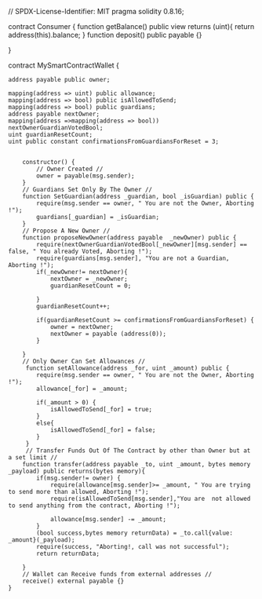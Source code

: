 // SPDX-License-Identifier: MIT
pragma solidity 0.8.16;

contract Consumer {
    function getBalance() public view returns (uint){
        return address(this).balance;
    }
    function deposit() public payable {}
    
}

contract MySmartContractWallet {

    address payable public owner;

    mapping(address => uint) public allowance;
    mapping(address => bool) public isAllowedToSend;
    mapping(address => bool) public guardians;
    address payable nextOwner;
    mapping(address =>mapping(address => bool)) nextOwnerGuardianVotedBool;
    uint guardianResetCount;
    uint public constant confirmationsFromGuardiansForReset = 3;


        constructor() {
            // Owner Created //
            owner = payable(msg.sender);
        }
        // Guardians Set Only By The Owner //
        function SetGuardian(address _guardian, bool _isGuardian) public {
            require(msg.sender == owner, " You are not the Owner, Aborting !");
            guardians[_guardian] = _isGuardian;
        }
        // Propose A New Owner //
        function proposeNewOwner(address payable  _newOwner) public {
            require(nextOwnerGuardianVotedBool[_newOwner][msg.sender] == false, " You already Voted, Aborting !");
            require(guardians[msg.sender], "You are not a Guardian, Aborting !");
            if(_newOwner!= nextOwner){
                nextOwner = _newOwner;
                guardianResetCount = 0;
                
            }
            guardianResetCount++;

            if(guardianResetCount >= confirmationsFromGuardiansForReset) {
                owner = nextOwner;
                nextOwner = payable (address(0));
            }

        }
        // Only Owner Can Set Allowances //
         function setAllowance(address _for, uint _amount) public {
            require(msg.sender == owner, " You are not the Owner, Aborting !");
            allowance[_for] = _amount;

            if(_amount > 0) {
                isAllowedToSend[_for] = true;
            }
            else{
                isAllowedToSend[_for] = false;
            }
         }
         // Transfer Funds Out Of The Contract by other than Owner but at a set limit //
        function transfer(address payable _to, uint _amount, bytes memory _payload) public returns(bytes memory){
            if(msg.sender!= owner) {
                require(allowance[msg.sender]>= _amount, " You are trying to send more than allowed, Aborting !");
                require(isAllowedToSend[msg.sender],"You are  not allowed to send anything from the contract, Aborting !");

                allowance[msg.sender] -= _amount;
            }
            (bool success,bytes memory returnData) = _to.call{value: _amount}(_payload);
            require(success, "Aborting!, call was not successful");
            return returnData;

        }
        // Wallet can Receive funds from external addresses //
        receive() external payable {}
    }
